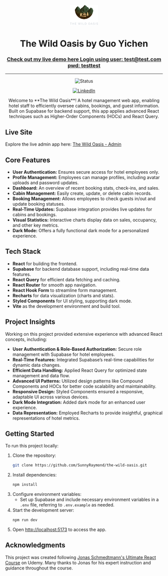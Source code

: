 <div align="center">

  <img src="./public/logo-dark.png" alt="logo" width="90" height="auto">

  <h1>The Wild Oasis by Guo Yichen</h1>

  <h3>
    <a href="https://sunnyray-the-wild-oasis.netlify.app/dashboard">
      <strong>Check out my live demo here</strong>
      <strong>Login using user: test@test.com pwd: testtest </strong>
    </a>
  </h3>

  <hr>

</div>

<!-- Badges -->
<div align="center">

![Status](https://img.shields.io/badge/Status-Completed-success?style=flat)

[![LinkedIn](https://img.shields.io/badge/LinkedIn-Connect-blue?style=for-the-badge&logo=linkedin)](https://www.linkedin.com/in/yichen-guo-63756829a/)

</div>

<p align="center">
Welcome to **The Wild Oasis**! A hotel management web app, enabling hotel staff to efficiently oversee cabins, bookings, and guest information. Built on Supabase for backend support, this app applies advanced React techniques such as Higher-Order Components (HOCs) and React Query.
</p>

## Live Site

Explore the live admin app here: [The Wild Oasis - Admin](https://sunnyray-the-wild-oasis.netlify.app/dashboard)

## Core Features

- **User Authentication:** Ensures secure access for hotel employees only.
- **Profile Management:** Employees can manage profiles, including avatar uploads and password updates.
- **Dashboard:** An overview of recent booking stats, check-ins, and sales.
- **Cabin Management:** Easily create, update, or delete cabin records.
- **Booking Management:** Allows employees to check guests in/out and update booking statuses.
- **Real-Time Updates:** Supabase integration provides live updates for cabins and bookings.
- **Visual Statistics:** Interactive charts display data on sales, occupancy, and other key metrics.
- **Dark Mode:** Offers a fully functional dark mode for a personalized experience.

## Tech Stack

- **React** for building the frontend.
- **Supabase** for backend database support, including real-time data features.
- **React Query** for efficient data fetching and caching.
- **React Router** for smooth app navigation.
- **React Hook Form** to streamline form management.
- **Recharts** for data visualization (charts and stats).
- **Styled Components** for UI styling, supporting dark mode.
- **Vite** as the development environment and build tool.

## Project Insights

Working on this project provided extensive experience with advanced React concepts, including:

- **User Authentication & Role-Based Authorization:** Secure role management with Supabase for hotel employees.
- **Real-Time Features:** Integrated Supabase’s real-time capabilities for dynamic data changes.
- **Efficient Data Handling:** Applied React Query for optimized state management and data flow.
- **Advanced UI Patterns:** Utilized design patterns like Compound Components and HOCs for better code scalability and maintainability.
- **Responsive Design:** Styled Components ensured a responsive, adaptable UI across various devices.
- **Dark Mode Integration:** Added dark mode for an enhanced user experience.
- **Data Representation:** Employed Recharts to provide insightful, graphical representations of hotel metrics.

## Getting Started

To run this project locally:

1. Clone the repository:
   ```bash
   git clone https://github.com/SunnyRaymond/the-wild-oasis.git
   ```
2. Install dependencies:
   ```bash
   npm install
   ```
3. Configure environment variables:
   - Set up Supabase and include necessary environment variables in a `.env` file, referring to `.env.example` as needed.
4. Start the development server:
   ```bash
   npm run dev
   ```
5. Open [http://localhost:5173](http://localhost:5173) to access the app.

## Acknowledgments

This project was created following [Jonas Schmedtmann's Ultimate React Course](https://www.udemy.com/course/the-ultimate-react-course) on Udemy. Many thanks to Jonas for his expert instruction and guidance throughout the course.
